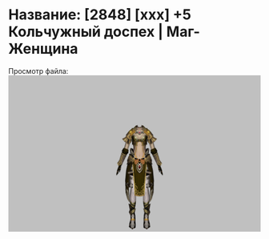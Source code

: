 # Название: [2848] [xxx] +5 Кольчужный доспех | Маг-Женщина

Просмотр файла:
![p050003.png](p050003.png)